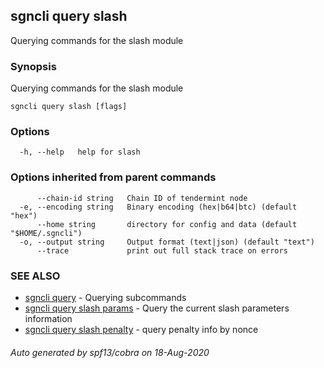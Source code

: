 ## sgncli query slash

Querying commands for the slash module

### Synopsis

Querying commands for the slash module

```
sgncli query slash [flags]
```

### Options

```
  -h, --help   help for slash
```

### Options inherited from parent commands

```
      --chain-id string   Chain ID of tendermint node
  -e, --encoding string   Binary encoding (hex|b64|btc) (default "hex")
      --home string       directory for config and data (default "$HOME/.sgncli")
  -o, --output string     Output format (text|json) (default "text")
      --trace             print out full stack trace on errors
```

### SEE ALSO

* [sgncli query](sgncli_query.md)	 - Querying subcommands
* [sgncli query slash params](sgncli_query_slash_params.md)	 - Query the current slash parameters information
* [sgncli query slash penalty](sgncli_query_slash_penalty.md)	 - query penalty info by nonce

###### Auto generated by spf13/cobra on 18-Aug-2020
